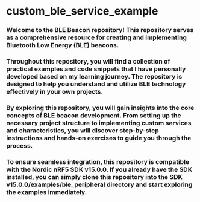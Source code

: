 # custom_ble_service_example

### Welcome to the BLE Beacon repository! This repository serves as a comprehensive resource for creating and implementing Bluetooth Low Energy (BLE) beacons.

### Throughout this repository, you will find a collection of practical examples and code snippets that I have personally developed based on my learning journey. The repository is designed to help you understand and utilize BLE technology effectively in your own projects.

### By exploring this repository, you will gain insights into the core concepts of BLE beacon development. From setting up the necessary project structure to implementing custom services and characteristics, you will discover step-by-step instructions and hands-on exercises to guide you through the process.

### To ensure seamless integration, this repository is compatible with the Nordic nRF5 SDK v15.0.0. If you already have the SDK installed, you can simply clone this repository into the SDK v15.0.0/examples/ble_peripheral directory and start exploring the examples immediately.
